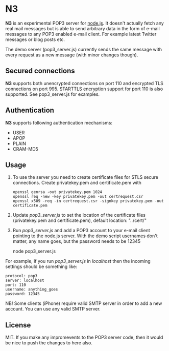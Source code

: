 N3
====

**N3** is an experimental POP3 server for [node.js](http://nodejs.org). It doesn't actually fetch any real mail messages but is able to send arbitrary data in the form of e-mail messages to any POP3 enabled e-mail client. For example latest Twitter messages or blog posts etc.

The demo server (pop3_server.js) currently sends the same message with every request as a new message (with minor changes though). 

Secured connections
----------

**N3** supports both unencrypted connections on port 110 and encrypted TLS connections on port 995. STARTTLS encryption support for port 110 is also supported. See pop3_server.js for examples.

Authentication
--------------

**N3** supports following authentication mechanisms:

  * USER
  * APOP
  * PLAIN
  * CRAM-MD5

Usage
-------

1. To use the server you need to create certificate files for STLS secure connections. Create privatekey.pem and certificate.pem with

       openssl genrsa -out privatekey.pem 1024
       openssl req -new -key privatekey.pem -out certrequest.csr
       openssl x509 -req -in certrequest.csr -signkey privatekey.pem -out certificate.pem

2. Update *pop3_server.js* to set the location of the certificate files (privatekey.pem and certificate.pem), default location: "../cert/"

3. Run *pop3_server.js* and add a POP3 account to your e-mail client pointing to the node.js server. With the demo script usernames don't matter, any name goes, but the password needs to be 12345

    node pop3_server.js

For example, if you run *pop3_server.js* in *localhost* then the incoming settings should be something like:

    protocol: pop3
    server: localhost
    port: 110
    username: anything_goes
    password: 12345
    
NB! Some clients (iPhone) require valid SMTP server in order to add a new account. You can use any valid SMTP server.

License
-------

MIT. If you make any impromevents to the POP3 server code, then it would be nice to push the changes to here also.
